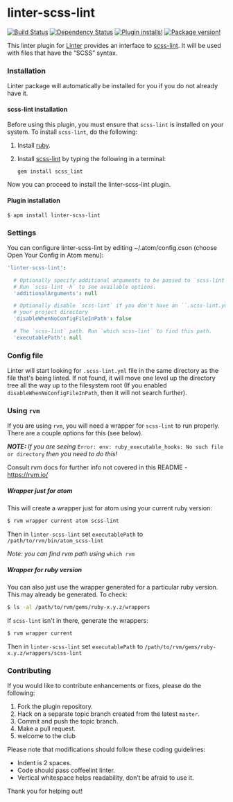 linter-scss-lint
=========================
[![Build Status](https://travis-ci.org/AtomLinter/linter-scss-lint.svg?branch=master)](https://travis-ci.org/AtomLinter/linter-scss-lint)
[![Dependency Status](https://david-dm.org/AtomLinter/linter-scss-lint.svg)](https://david-dm.org/AtomLinter/linter-scss-lint)
[![Plugin installs!](https://img.shields.io/apm/dm/linter-scss-lint.svg)](https://atom.io/packages/linter-scss-lint)
[![Package version!](https://img.shields.io/apm/v/linter-scss-lint.svg?style=flat)](https://atom.io/packages/linter-scss-lint)

This linter plugin for [Linter](https://github.com/AtomLinter/Linter) provides an interface to [scss-lint](https://github.com/causes/scss-lint). It will be used with files that have the “SCSS” syntax.

### Installation
Linter package will automatically be installed for you if you do not already have it.

#### scss-lint installation
Before using this plugin, you must ensure that `scss-lint` is installed on your system. To install `scss-lint`, do the following:

1. Install [ruby](https://www.ruby-lang.org/).

2. Install [scss-lint](https://github.com/causes/scss-lint) by typing the following in a terminal:
   ```
   gem install scss_lint
   ```

Now you can proceed to install the linter-scss-lint plugin.

#### Plugin installation
```
$ apm install linter-scss-lint
```

### Settings
You can configure linter-scss-lint by editing ~/.atom/config.cson (choose Open Your Config in Atom menu):
```cson
'linter-scss-lint':

  # Optionally specify additional arguments to be passed to `scss-lint`.
  # Run `scss-lint -h` to see available options.
  'additionalArguments': null

  # Optionally disable `scss-lint` if you don't have an ``.scss-lint.yml` in
  # your project directory
  'disableWhenNoConfigFileInPath': false

  # The `scss-lint` path. Run `which scss-lint` to find this path.
  'executablePath': null
```

### Config file
Linter will start looking for `.scss-lint.yml` file in the same directory as the file that's being linted. If not found, it will move one level up the directory tree all the way up to the filesystem root (If you enabled `disableWhenNoConfigFileInPath`, then it will not search further).


### Using `rvm`

If you are using `rvm`, you will need a wrapper for `scss-lint` to run properly.  There are a couple options for this (see below).

**_NOTE:_** *If you are seeing* `Error: env: ruby_executable_hooks: No such file or directory` *then you need to do this!*

Consult rvm docs for further info not covered in this README - https://rvm.io/

##### Wrapper just for atom

This will create a wrapper just for atom using your current ruby version:

```bash
$ rvm wrapper current atom scss-lint
```

Then in `linter-scss-lint` set `executablePath` to `/path/to/rvm/bin/atom_scss-lint`

*Note: you can find rvm path using* `which rvm`

##### Wrapper for ruby version

You can also just use the wrapper generated for a particular ruby version.  This may already be generated.  To check:

```bash
$ ls -al /path/to/rvm/gems/ruby-x.y.z/wrappers
```

If `scss-lint` isn't in there, generate the wrappers:

```bash
$ rvm wrapper current
```

Then in `linter-scss-lint` set `executablePath` to `/path/to/rvm/gems/ruby-x.y.z/wrappers/scss-lint`


### Contributing
If you would like to contribute enhancements or fixes, please do the following:

1. Fork the plugin repository.
1. Hack on a separate topic branch created from the latest `master`.
1. Commit and push the topic branch.
1. Make a pull request.
1. welcome to the club

Please note that modifications should follow these coding guidelines:

- Indent is 2 spaces.
- Code should pass coffeelint linter.
- Vertical whitespace helps readability, don’t be afraid to use it.

Thank you for helping out!
